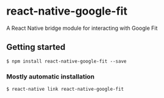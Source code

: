 
# react-native-google-fit

A React Native bridge module for interacting with Google Fit

## Getting started

`$ npm install react-native-google-fit --save`

### Mostly automatic installation

`$ react-native link react-native-google-fit`